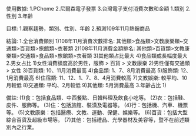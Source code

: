 使用數據:
1.PChome
2.尼爾森電子發票
3.台灣電子支付消費次數和金額
    1.類別
    2.性別
    3.年齡

目標:
1.觀察趨勢，類別、性別、年齡
2.預測109年11月熱銷商品

結論:
1.全台消費類別
    1)108年11月消費次數排名: 其他類>食品類>文教康樂類~交通類>百貨類>旅館類~衣著類 
    2)108年11月消費金額排名: 其他類>百貨類>文教康樂類>交通類>食品類>旅館類>衣著類
    3)其他類占比最大
    4)食品類成長幅度最大
2.男女占比
    1)女性消費額度高於男性，服飾 > 百貨 > 文教康樂
    2)男性僅有交通類 > 女性
    3)百貨類: 10、11月消費最高
    4)食品類: 1、7、8月消費最高
    5)服飾類: 12、1月消費最高
    6)住宿類: 11、12、1、7、8、4月消費較高
    7)文教娛樂: 較平均、10月較低
    8)交通類: 平均、2月較低
    9)其他類: 5月消費最高
3.年齡占比
    1)

備註:
(1)食：包括食品類、中西餐點、日韓料理及飲食小吃等。
(2)衣：包括鞋、皮件、服飾等。
(3)住：包括旅館、裝潢及電器等。
(4)行：包括機、汽車、機票等。
(5)文教康樂：包括醫療、文教、運動、保健、娛樂等。
(6)百貨：包括大型綜合百貨及超級市場等。
(7)其他：包括禮品、光學器材及美容等，暨不在前述類別內之行業。
